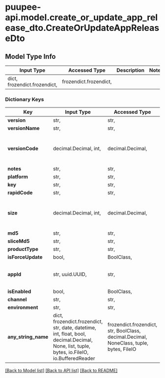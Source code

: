 # puupee-api.model.create_or_update_app_release_dto.CreateOrUpdateAppReleaseDto

## Model Type Info
Input Type | Accessed Type | Description | Notes
------------ | ------------- | ------------- | -------------
dict, frozendict.frozendict,  | frozendict.frozendict,  |  | 

### Dictionary Keys
Key | Input Type | Accessed Type | Description | Notes
------------ | ------------- | ------------- | ------------- | -------------
**version** | str,  | str,  |  | [optional] 
**versionName** | str,  | str,  |  | [optional] 
**versionCode** | decimal.Decimal, int,  | decimal.Decimal,  |  | [optional] value must be a 64 bit integer
**notes** | str,  | str,  |  | [optional] 
**platform** | str,  | str,  |  | [optional] 
**key** | str,  | str,  |  | [optional] 
**rapidCode** | str,  | str,  |  | [optional] 
**size** | decimal.Decimal, int,  | decimal.Decimal,  |  | [optional] value must be a 64 bit integer
**md5** | str,  | str,  |  | [optional] 
**sliceMd5** | str,  | str,  |  | [optional] 
**productType** | str,  | str,  |  | [optional] 
**isForceUpdate** | bool,  | BoolClass,  |  | [optional] 
**appId** | str, uuid.UUID,  | str,  |  | [optional] value must be a uuid
**isEnabled** | bool,  | BoolClass,  |  | [optional] 
**channel** | str,  | str,  |  | [optional] 
**environment** | str,  | str,  |  | [optional] 
**any_string_name** | dict, frozendict.frozendict, str, date, datetime, int, float, bool, decimal.Decimal, None, list, tuple, bytes, io.FileIO, io.BufferedReader | frozendict.frozendict, str, BoolClass, decimal.Decimal, NoneClass, tuple, bytes, FileIO | any string name can be used but the value must be the correct type | [optional]

[[Back to Model list]](../../README.md#documentation-for-models) [[Back to API list]](../../README.md#documentation-for-api-endpoints) [[Back to README]](../../README.md)

